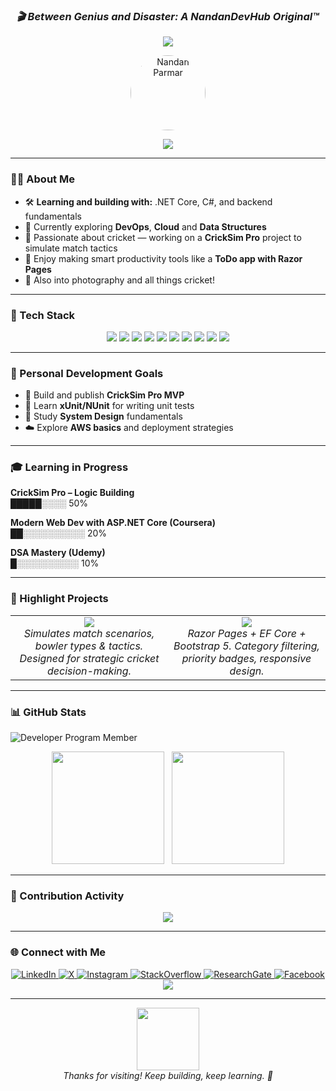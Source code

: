  <h3 align="center">
  <b><i> 🎬 Between Genius and Disaster: A NandanDevHub Original™</i></b>
</h3>

<p align="center">
  <img src="https://komarev.com/ghpvc/?username=nandandevhub&label=Profile+Views&color=FF4287&style=for-the-badge" />
</p>

<p align="center">
  <a href="https://github.com/nandandevhub">
    <img src="https://avatars.githubusercontent.com/u/97554182?v=4" alt="Nandan Parmar" width="120" style="border-radius:50%;" />
  </a>
</p>

<p align="center">
  <a href="https://github.com/DenverCoder1/readme-typing-svg">
<img src="https://readme-typing-svg.herokuapp.com?font=Fira+Code&size=25&duration=4000&pause=1000&color=FF6EC7&center=true&vCenter=true&width=650&lines=Hi,+I'm+Nandan+Parmar;A+Full+Stack+Developer;.NET+Core+%7C+C%23+%7C+SQL+%7C+React+%7C+DevOps+%7C+ML;I+love+building+cool+tools+%F0%9F%92%BB" />
  </a>
</p>

---

### 👨‍💻 About Me

* 🛠️ **Learning and building with:** .NET Core, C#, and backend fundamentals  
* 🧠 Currently exploring **DevOps**, **Cloud** and **Data Structures** 
* 🏏 Passionate about cricket — working on a **CrickSim Pro** project to simulate match tactics  
* 🧩 Enjoy making smart productivity tools like a **ToDo app with Razor Pages**  
* 📸 Also into photography and all things cricket!

---

### 🔧 Tech Stack
<p align="center">
  <img src="https://img.shields.io/badge/C%23-68217A?style=for-the-badge&logo=c-sharp&logoColor=white"/>
  <img src="https://img.shields.io/badge/.NET-512BD4?style=for-the-badge&logo=dotnet&logoColor=white"/>
  <img src="https://img.shields.io/badge/SQL%20Server-CC2927?style=for-the-badge&logo=microsoftsqlserver&logoColor=white"/>
  <img src="https://img.shields.io/badge/React-20232A?style=for-the-badge&logo=react&logoColor=61DAFB"/>
  <img src="https://img.shields.io/badge/Python-306998?style=for-the-badge&logo=python&logoColor=white"/>
  <img src="https://img.shields.io/badge/ML-FFB400?style=for-the-badge&logo=scikit-learn&logoColor=black"/>
  <img src="https://img.shields.io/badge/AWS-FF9900?style=for-the-badge&logo=amazonaws&logoColor=white"/>
  <img src="https://img.shields.io/badge/Postman-FF6C37?style=for-the-badge&logo=postman&logoColor=white"/>
  <img src="https://img.shields.io/badge/Git-F05033?style=for-the-badge&logo=git&logoColor=white"/>
  <img src="https://img.shields.io/badge/Docker-2496ED?style=for-the-badge&logo=docker&logoColor=white"/>
</p>


---
### 🎯 Personal Development Goals

- 🏏 Build and publish **CrickSim Pro MVP**
- 🧪 Learn **xUnit/NUnit** for writing unit tests
- 🧠 Study **System Design** fundamentals
- ☁️ Explore **AWS basics** and deployment strategies

---

### 🎓 Learning in Progress

**CrickSim Pro – Logic Building**  
█████░░░░ 50%

**Modern Web Dev with ASP.NET Core (Coursera)**  
██░░░░░░░░░░ 20%

**DSA Mastery (Udemy)**  
█░░░░░░░░░░ 10%

---
### 💼 Highlight Projects

<table>
  <tr>
    <td align="center" width="50%">
      <a href="https://github.com/nandandevhub/CrickSim-Pro">
        <img src="https://img.shields.io/badge/🏏 CrickSim Pro-In Progress-FF6EC7?style=for-the-badge&logo=github&logoColor=white" />
      </a>
      <br/>
      <i>Simulates match scenarios, bowler types & tactics. Designed for strategic cricket decision-making.</i>
    </td>
    <td align="center" width="50%">
  <a href="https://github.com/nandandevhub/TodoApp-RazorPages">
    <img src="https://img.shields.io/badge/✅%20ToDo%20Web%20App-.NET%20Core%20MVC-FF6EC7?style=for-the-badge&logo=github&logoColor=white" />
  </a>
      <br/>
      <i>Razor Pages + EF Core + Bootstrap 5. Category filtering, priority badges, responsive design.</i>
    </td>
  </tr>
</table>

---
### 📊 GitHub Stats

![Developer Program Member](https://img.shields.io/badge/Developer%20Program-Member-FF4287?style=flat&logo=github)

<p align="center">
  <img src="https://github-readme-stats.vercel.app/api?username=nandandevhub&show_icons=true&theme=radical" height="180"/>
  &nbsp;
  <img src="https://github-readme-streak-stats.herokuapp.com/?user=nandandevhub&theme=radical" height="180"/>
</p>

---

### 🎯 Contribution Activity

<p align="center">
  <img src="https://github-readme-activity-graph.vercel.app/graph?username=nandandevhub&bg_color=0d1117&color=FF4287&line=FF4287&point=FFFFFF&area_color=FF4287&area=true" />
</p>

---

### 🌐 Connect with Me

<p align="center">
  <a href="https://linkedin.com/in/nandan-parmar">
    <img src="https://img.shields.io/badge/-LinkedIn-0077B5?style=for-the-badge&logo=linkedin&logoColor=white" alt="LinkedIn"/>
  </a>
  <a href="https://x.com/NandanParmar">
    <img src="https://img.shields.io/badge/-X-000000?style=for-the-badge&logo=twitter&logoColor=white" alt="X"/>
  </a>
  <a href="https://instagram.com/imagesbynandan">
    <img src="https://img.shields.io/badge/-Instagram-E4405F?style=for-the-badge&logo=instagram&logoColor=white" alt="Instagram"/>
  </a>
  <a href="https://stackoverflow.com/users/20049095/nandan-parmar?tab=profile">
    <img src="https://img.shields.io/badge/-StackOverflow-F58025?style=for-the-badge&logo=stackoverflow&logoColor=white" alt="StackOverflow"/>
  </a>
  <a href="https://www.researchgate.net/profile/Nandan-Parmar-2">
    <img src="https://img.shields.io/badge/-ResearchGate-00CCBB?style=for-the-badge&logo=researchgate&logoColor=white" alt="ResearchGate"/>
  </a>
  <a href="http://facebook.com/nandan.parmar.7">
    <img src="https://img.shields.io/badge/-Facebook-1877F2?style=for-the-badge&logo=facebook&logoColor=white" alt="Facebook"/>
  </a>
 <a href="https://github.com/sponsors/NandanDevHub">
  <img src="https://img.shields.io/badge/Sponsor%20Me-%E2%9D%A4-FF4287?style=for-the-badge&logo=github-sponsors&logoColor=white" />
</a>
</p>

---

<p align="center">
  <img src="https://media.giphy.com/media/f3iwJFOVOwuy7K6FFw/giphy.gif" width="100" /><br/>
  <i>Thanks for visiting! Keep building, keep learning. 🚀</i>
</p>











